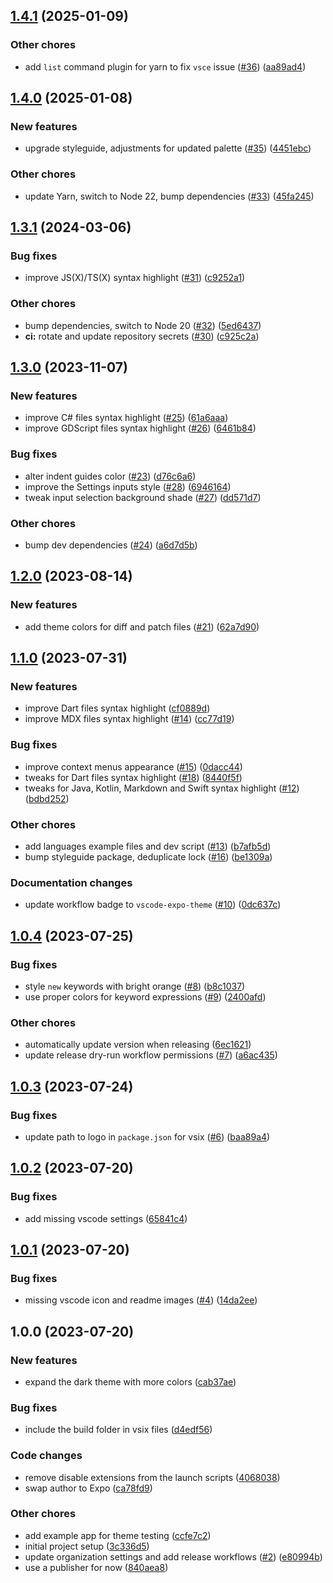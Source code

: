 ## [1.4.1](https://github.com/expo/vscode-expo-theme/compare/1.4.0...1.4.1) (2025-01-09)


### Other chores

* add `list` command plugin for yarn to fix `vsce` issue ([#36](https://github.com/expo/vscode-expo-theme/issues/36)) ([aa89ad4](https://github.com/expo/vscode-expo-theme/commit/aa89ad49b13ca31a37be733f4d46d5a7956733d7))

## [1.4.0](https://github.com/expo/vscode-expo-theme/compare/1.3.1...1.4.0) (2025-01-08)


### New features

* upgrade styleguide, adjustments for updated palette ([#35](https://github.com/expo/vscode-expo-theme/issues/35)) ([4451ebc](https://github.com/expo/vscode-expo-theme/commit/4451ebcc974a87f0ae57c7d9cb9add1671109a0a))


### Other chores

* update Yarn, switch to Node 22, bump dependencies ([#33](https://github.com/expo/vscode-expo-theme/issues/33)) ([45fa245](https://github.com/expo/vscode-expo-theme/commit/45fa245fddede323ec039ba23ea852e64263a34c))

## [1.3.1](https://github.com/expo/vscode-expo-theme/compare/1.3.0...1.3.1) (2024-03-06)


### Bug fixes

* improve JS(X)/TS(X) syntax highlight ([#31](https://github.com/expo/vscode-expo-theme/issues/31)) ([c9252a1](https://github.com/expo/vscode-expo-theme/commit/c9252a1d468dcc3880d045cbdd2e6524794f5181))


### Other chores

* bump dependencies, switch to Node 20 ([#32](https://github.com/expo/vscode-expo-theme/issues/32)) ([5ed6437](https://github.com/expo/vscode-expo-theme/commit/5ed64378bc791a6b275138fd034c07000bb95dc4))
* **ci:** rotate and update repository secrets ([#30](https://github.com/expo/vscode-expo-theme/issues/30)) ([c925c2a](https://github.com/expo/vscode-expo-theme/commit/c925c2afb6509a1a21d13f1f23bc0870130889ed))

## [1.3.0](https://github.com/expo/vscode-expo-theme/compare/1.2.0...1.3.0) (2023-11-07)


### New features

* improve C# files syntax highlight ([#25](https://github.com/expo/vscode-expo-theme/issues/25)) ([61a6aaa](https://github.com/expo/vscode-expo-theme/commit/61a6aaa4f455a34a7b1dce9dd08f2ec04919eb28))
* improve GDScript files syntax highlight ([#26](https://github.com/expo/vscode-expo-theme/issues/26)) ([6461b84](https://github.com/expo/vscode-expo-theme/commit/6461b84f470c469e8f3094083aa342ef168a40f4))


### Bug fixes

* alter indent guides color ([#23](https://github.com/expo/vscode-expo-theme/issues/23)) ([d76c6a6](https://github.com/expo/vscode-expo-theme/commit/d76c6a6bae65fc914ea7737ec377e2ca3eaf4e05))
* improve the Settings inputs style ([#28](https://github.com/expo/vscode-expo-theme/issues/28)) ([6946164](https://github.com/expo/vscode-expo-theme/commit/69461645eb688e1d453bc6a08424240de5782910))
* tweak input selection background shade ([#27](https://github.com/expo/vscode-expo-theme/issues/27)) ([dd571d7](https://github.com/expo/vscode-expo-theme/commit/dd571d716935679bd59cc5af5650a4a8dcbe2220))


### Other chores

* bump dev dependencies ([#24](https://github.com/expo/vscode-expo-theme/issues/24)) ([a6d7d5b](https://github.com/expo/vscode-expo-theme/commit/a6d7d5ba56a87fb452f582d1098419e856e298bd))

## [1.2.0](https://github.com/expo/vscode-expo-theme/compare/1.1.0...1.2.0) (2023-08-14)


### New features

* add theme colors for diff and patch files ([#21](https://github.com/expo/vscode-expo-theme/issues/21)) ([62a7d90](https://github.com/expo/vscode-expo-theme/commit/62a7d90d4c7cb08278486723c36c14da865a93ba))

## [1.1.0](https://github.com/expo/vscode-expo-theme/compare/1.0.4...1.1.0) (2023-07-31)


### New features

* improve Dart files syntax highlight ([cf0889d](https://github.com/expo/vscode-expo-theme/commit/cf0889d9f3d13479b7e88efb475387a8a8206542))
* improve MDX files syntax highlight ([#14](https://github.com/expo/vscode-expo-theme/issues/14)) ([cc77d19](https://github.com/expo/vscode-expo-theme/commit/cc77d1979b492d6632a7b64e61b98410c3f01d59))


### Bug fixes

* improve context menus appearance ([#15](https://github.com/expo/vscode-expo-theme/issues/15)) ([0dacc44](https://github.com/expo/vscode-expo-theme/commit/0dacc447f76937c439f1637dd6f5f0b685bd458d))
* tweaks for Dart files syntax highlight ([#18](https://github.com/expo/vscode-expo-theme/issues/18)) ([8440f5f](https://github.com/expo/vscode-expo-theme/commit/8440f5f05f7bbb2242970727f57394621c06ddbd))
* tweaks for Java, Kotlin, Markdown and Swift syntax highlight ([#12](https://github.com/expo/vscode-expo-theme/issues/12)) ([bdbd252](https://github.com/expo/vscode-expo-theme/commit/bdbd252db96427adef10d1ac3b3aad03fa5ff298))


### Other chores

* add languages example files and dev script ([#13](https://github.com/expo/vscode-expo-theme/issues/13)) ([b7afb5d](https://github.com/expo/vscode-expo-theme/commit/b7afb5d2d546581a356ea1d3899f3577b871f8c3))
* bump styleguide package, deduplicate lock ([#16](https://github.com/expo/vscode-expo-theme/issues/16)) ([be1309a](https://github.com/expo/vscode-expo-theme/commit/be1309a9d2585992facd7f1ecf1f21dd20f369e5))


### Documentation changes

* update workflow badge to `vscode-expo-theme` ([#10](https://github.com/expo/vscode-expo-theme/issues/10)) ([0dc637c](https://github.com/expo/vscode-expo-theme/commit/0dc637c8f77e14acfd9deb933273a47548ea5a27))

## [1.0.4](https://github.com/expo/vscode-expo-theme/compare/1.0.3...1.0.4) (2023-07-25)


### Bug fixes

* style `new` keywords with bright orange ([#8](https://github.com/expo/vscode-expo-theme/issues/8)) ([b8c1037](https://github.com/expo/vscode-expo-theme/commit/b8c10377c4a500dfb800614429884f354a363891))
* use proper colors for keyword expressions ([#9](https://github.com/expo/vscode-expo-theme/issues/9)) ([2400afd](https://github.com/expo/vscode-expo-theme/commit/2400afdee394a1d3faa0997faf8cf7c546e6e902))


### Other chores

* automatically update version when releasing ([6ec1621](https://github.com/expo/vscode-expo-theme/commit/6ec162195ca8d74e979b4389956c51c988a3cb3d))
* update release dry-run workflow permissions ([#7](https://github.com/expo/vscode-expo-theme/issues/7)) ([a6ac435](https://github.com/expo/vscode-expo-theme/commit/a6ac43562da5b934d6865cb0a2000931f32f7ff8))

## [1.0.3](https://github.com/expo/vscode-expo-theme/compare/1.0.2...1.0.3) (2023-07-24)


### Bug fixes

* update path to logo in `package.json` for vsix ([#6](https://github.com/expo/vscode-expo-theme/issues/6)) ([baa89a4](https://github.com/expo/vscode-expo-theme/commit/baa89a4efc87d566eb1caaeec40b4b9bb08e7749))

## [1.0.2](https://github.com/expo/vscode-expo-theme/compare/1.0.1...1.0.2) (2023-07-20)


### Bug fixes

* add missing vscode settings ([65841c4](https://github.com/expo/vscode-expo-theme/commit/65841c400aeefca12495b690c6e6131f2120b578))

## [1.0.1](https://github.com/expo/vscode-expo-theme/compare/1.0.0...1.0.1) (2023-07-20)


### Bug fixes

* missing vscode icon and readme images ([#4](https://github.com/expo/vscode-expo-theme/issues/4)) ([14da2ee](https://github.com/expo/vscode-expo-theme/commit/14da2eee141074b0633214755754872c27d15a5c))

## 1.0.0 (2023-07-20)


### New features

* expand the dark theme with more colors ([cab37ae](https://github.com/expo/vscode-expo-theme/commit/cab37ae843785ccbeaf243d129009847efbdd2e1))


### Bug fixes

* include the build folder in vsix files ([d4edf56](https://github.com/expo/vscode-expo-theme/commit/d4edf563da8e3956cb70d910749ad85d0447c9c6))


### Code changes

* remove disable extensions from the launch scripts ([4068038](https://github.com/expo/vscode-expo-theme/commit/4068038f16d43530826ff750816065735a192537))
* swap author to Expo ([ca78fd9](https://github.com/expo/vscode-expo-theme/commit/ca78fd9edb61d04fb9b005b6fb103ecc4c54ee40))


### Other chores

* add example app for theme testing ([ccfe7c2](https://github.com/expo/vscode-expo-theme/commit/ccfe7c262dd4377a80b07de73f75dd362cddd0f6))
* initial project setup ([3c336d5](https://github.com/expo/vscode-expo-theme/commit/3c336d5fc9e80e1b8cae5bd95f0523727063ad5b))
* update organization settings and add release workflows ([#2](https://github.com/expo/vscode-expo-theme/issues/2)) ([e80994b](https://github.com/expo/vscode-expo-theme/commit/e80994be4744473470342066ef575d54c8b49d3b))
* use a publisher for now ([840aea8](https://github.com/expo/vscode-expo-theme/commit/840aea853a08eaa185b13e8fc8791acc6c7c0dc4))
